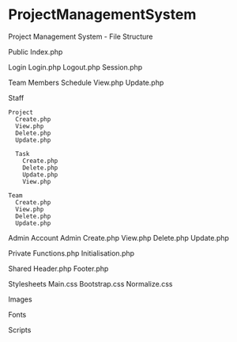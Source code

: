 # ProjectManagementSystem
Project Management System - File Structure

Public
Index.php

  Login
    Login.php
    Logout.php
    Session.php

  Team Members
    Schedule 
      View.php
      Update.php
      
  Staff
  
    Project
      Create.php
      View.php
      Delete.php
      Update.php
      
      Task
        Create.php
        Delete.php
        Update.php
        View.php
        
    Team
      Create.php
      View.php
      Delete.php
      Update.php
      
  Admin
    Account Admin
      Create.php
      View.php
      Delete.php
      Update.php

Private
  Functions.php
  Initialisation.php
  
  Shared
    Header.php
    Footer.php
    
  Stylesheets
    Main.css
    Bootstrap.css
    Normalize.css
    
  Images
  
  Fonts
  
  Scripts

